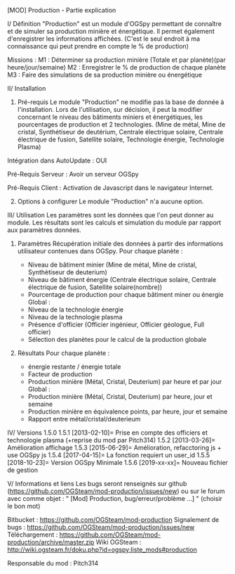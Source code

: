 [MOD] Production - Partie explication

I/ Définition
"Production" est un module d'OGSpy permettant de connaître et de simuler sa production minière et énergétique.
Il permet également d'enregistrer les informations affichées. (C'est le seul endroit à ma connaissance qui peut prendre en compte le % de production)

Missions :
 M1 : Déterminer sa production minière (Totale et par planète)(par heure/jour/semaine)
 M2 : Enregistrer le % de production de chaque planète
 M3 : Faire des simulations de sa production minière ou énergétique


II/ Installation
1) Pré-requis
Le module "Production" ne modifie pas la base de donnée à l'installation.
Lors de l'utilisation, sur décision, il peut la modifier concernant le niveau des bâtiments miniers et énergétiques, les pourcentages de production et 2 technologies.
(Mine de métal, Mine de cristal, Synthétiseur de deutérium, Centrale électrique solaire, Centrale électrique de fusion, Satellite solaire, Technologie énergie, Technologie Plasma)

Intégration dans AutoUpdate : OUI

Pré-Requis Serveur :
    Avoir un serveur OGSpy

Pré-Requis Client :
    Activation de Javascript dans le navigateur Internet.

2) Options à configurer
Le module "Production" n'a aucune option.

 
III/ Utilisation
Les paramètres sont les données que l'on peut donner au module.
Les résultats sont les calculs et simulation du module par rapport aux paramètres données.

1) Paramètres
  Récupération initiale des données à partir des informations utilisateur contenues dans OGSpy.
  Pour chaque planète :
    - Niveau de bâtiment minier (Mine de métal, Mine de cristal, Synthètiseur de deuterium)
    - Niveau de bâtiment énergie (Centrale électrique solaire, Centrale électrique de fusion, Satellite solaire(nombre))
    - Pourcentage de production pour chaque bâtiment miner ou énergie
  Global :
    - Niveau de la technologie énergie
    - Niveau de la technologie plasma
    - Présence d'officier (Officier ingénieur, Officier géologue, Full officier)
    - Sélection des planètes pour le calcul de la production globale

2) Résultats
  Pour chaque planète :
    - énergie restante / énergie totale
    - Facteur de production
    - Production minière (Métal, Cristal, Deuterium) par heure et par jour
  Global :
    - Production minière (Métal, Cristal, Deuterium) par heure, jour et semaine
    - Production minière en équivalence points,  par heure, jour et semaine
    - Rapport entre métal/cristal/deuterieum


IV/ Versions
1.5.0
1.5.1 [2013-02-10]= Prise en compte des officiers et technologie plasma (+reprise du mod par Pitch314)
1.5.2 [2013-03-26]= Amélioration affichage
1.5.3 [2015-06-29]= Amélioration, refacctoring js + use OGSpy js
1.5.4 [2017-04-15]= La fonction requiert un user_id
1.5.5 [2018-10-23]= Version OGSpy Minimale
1.5.6 [2019-xx-xx]= Nouveau fichier de gestion

V/ Informations et liens
Les bugs seront renseignés sur github (https://github.com/OGSteam/mod-production/issues/new) ou sur le forum avec comme objet :
" [Mod] Production, bug/erreur/problème ...] " (choisir le bon mot)

Bitbucket : https://github.com/OGSteam/mod-production
Signalement de bugs : https://github.com/OGSteam/mod-production/issues/new
Téléchargement : https://github.com/OGSteam/mod-production/archive/master.zip
Wiki OGSteam : http://wiki.ogsteam.fr/doku.php?id=ogspy:liste_mods#production

Responsable du mod : Pitch314
